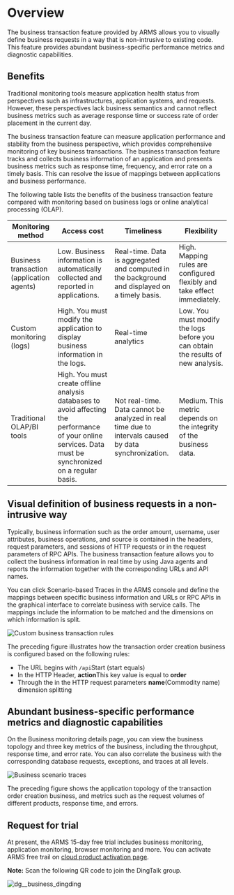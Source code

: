 # Overview

The business transaction feature provided by ARMS allows you to visually define business requests in a way that is non-intrusive to existing code. This feature provides abundant business-specific performance metrics and diagnostic capabilities.

## Benefits

Traditional monitoring tools measure application health status from perspectives such as infrastructures, application systems, and requests. However, these perspectives lack business semantics and cannot reflect business metrics such as average response time or success rate of order placement in the current day.

The business transaction feature can measure application performance and stability from the business perspective, which provides comprehensive monitoring of key business transactions. The business transaction feature tracks and collects business information of an application and presents business metrics such as response time, frequency, and error rate on a timely basis. This can resolve the issue of mappings between applications and business performance.

The following table lists the benefits of the business transaction feature compared with monitoring based on business logs or online analytical processing \(OLAP\).

|Monitoring method|Access cost|Timeliness|Flexibility|
|-----------------|-----------|----------|-----------|
|Business transaction \(application agents\)|Low. Business information is automatically collected and reported in applications.|Real-time. Data is aggregated and computed in the background and displayed on a timely basis.|High. Mapping rules are configured flexibly and take effect immediately.|
|Custom monitoring \(logs\)|High. You must modify the application to display business information in the logs.|Real-time analytics|Low. You must modify the logs before you can obtain the results of new analysis.|
|Traditional OLAP/BI tools|High. You must create offline analysis databases to avoid affecting the performance of your online services. Data must be synchronized on a regular basis.|Not real-time. Data cannot be analyzed in real time due to intervals caused by data synchronization.|Medium. This metric depends on the integrity of the business data.|

## Visual definition of business requests in a non-intrusive way

Typically, business information such as the order amount, username, user attributes, business operations, and source is contained in the headers, request parameters, and sessions of HTTP requests or in the request parameters of RPC APIs. The business transaction feature allows you to collect the business information in real time by using Java agents and reports the information together with the corresponding URLs and API names.

You can click Scenario-based Traces in the ARMS console and define the mappings between specific business information and URLs or RPC APIs in the graphical interface to correlate business with service calls. The mappings include the information to be matched and the dimensions on which information is split.

![Custom business transaction rules](https://static-aliyun-doc.oss-accelerate.aliyuncs.com/assets/img/en-US/9012758061/p111631.png)

The preceding figure illustrates how the transaction order creation business is configured based on the following rules:

-   The URL begins with `/api`Start \(start equals\)
-   In the HTTP Header, **action**This key value is equal to **order**
-   Through the in the HTTP request parameters **name**\(Commodity name\) dimension splitting

## Abundant business-specific performance metrics and diagnostic capabilities

On the Business monitoring details page, you can view the business topology and three key metrics of the business, including the throughput, response time, and error rate. You can also correlate the business with the corresponding database requests, exceptions, and traces at all levels.

![Business scenario traces](https://static-aliyun-doc.oss-accelerate.aliyuncs.com/assets/img/en-US/9012758061/p111634.png)

The preceding figure shows the application topology of the transaction order creation business, and metrics such as the request volumes of different products, response time, and errors.

## Request for trial

At present, the ARMS 15-day free trial includes business monitoring, application monitoring, browser monitoring and more. You can activate ARMS free trail on [cloud product activation page](https://common-buy.aliyun.com/?commodityCode=arms#/open).

**Note:** Scan the following QR code to join the DingTalk group.

![dg__business_dingding](https://static-aliyun-doc.oss-accelerate.aliyuncs.com/assets/img/en-US/7037258061/p92785.png)

